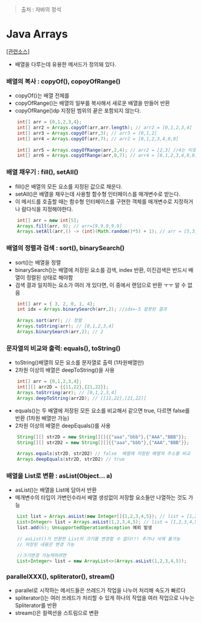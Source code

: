 > 출처 : 자바의 정석

# Java Arrays
[[관련소스]](https://github.com/HaeSeongPark/TIL/blob/master/JavaStudySource/src/ch11/ArraysEx.java)

* 배열을 다루는데 유용한 메서드가 정의돼 있다.

### 배열의 복사 : copyOf(), copoyOfRange()
* copyOf()는 배열 전체를
* copyOfRange()는 배열의 일부를 복사해서 새로운 배열을 만들어 반환
* copyOfRange()dp 지정된 범위의 끝은 포함되지 않는다.
```java
	int[] arr = {0,1,2,3,4};
    int[] arr2 = Arrays.copyOf(arr,arr.length); // arr2 = [0,1,2,3,4]
    int[] arr3 = Arrays.copyOf(arr,3); // arr3 = [0,1,2]
    int[] arr4 = Arrays.copyOf(arr,7); // arr2 = [0,1,2,3,4,0,0]
    
    int[] arr5 = Arrays.copyOfRange(arr,2,4); // arr2 = [2,3] //4는 미포함
    int[] arr6 = Arrays.copyOfRange(arr,0,7); // arr4 = [0,1,2,3,4,0,0]
```

### 배열 채우기 : fill(), setAll()
* fill()은 배열의 모든 요소를 지정된 값으로 채운다.
* setAll()은 배열을 채우는데 사용할 함수형 인터페이스를 매개변수로 받는다.
* 이 메서드를 호출할 때는 함수형 인터페이스를 구현한 객체를 매개변수로 지정하거나 람다식을 지정해야한다.
```java
	int[] arr = new int[5];
    Arrays.fill(arr, 9); // arr=[9,9,9,9,9]
    Arrays.setAll(arr,() -> (int)(Math.random()*5) + 1); // arr = [5,3,4,2,2]
```

### 배열의 정렬과 검색 : sort(), binarySearch()
* sort()는 배열을 정렬
* binarySearch()는 배열에 저장된 요소를 검색, index 반환, 이진검색은 반드시 배열이 정렬된 상태로 해야함
* 검색 결과 일치하는 요소가 여러 개 있다면, 이 중에서 랜덤으로 반환 ㅜㅜ 알 수 없음
```java
	int[] arr = { 3, 2, 0, 1, 4};
    int idx = Arrays.binarySearch(arr,2); //idx=-5 잘못된 결과
    
    Arrays.sort(arr); // 정렬
    Arrays.toString(arr); // [0,1,2,3,4]
    Arrays.binarySearch(arr,2); // 2
```

### 문자열의 비교와 출력: equals(), toString()
* toString()배열의 모든 요소를 문자열로 출력 (1차원배열만)
* 2차원 이상의 배열은 deepToString()을 사용
```java
	int[] arr = {0,1,2,3,4};
    int[][] arr2D = {{11,22},{21,22}};
    Arrays.toStrring(arr); // [0,1,2,3,4]
    Arrays.deepToString(arr2D); // [[11,22],[21,22]]
```

* equals()는 두 배열에 저장된 모든 요소를 비교해서 같으면 true, 다르면 false를 반환 (1차원 배열만 가능)
* 2차원 이상의 배열은 deepEquals()를 사용
```java
	String[][] str2D = new String[][]{{"aaa","bbb"},{"AAA","BBB"}}; 
 	String[][] str2D2 = new String[][]{{"aaa","bbb"},{"AAA","BBB"}}; 
    
    Arrays.equals(str2D, str2D2) // false  배열에 저장된 배열의 주소를 비교
    Arrays.deepEquals(str2D, str2D2) // true
```


### 배열을 List로 변환 : asList(Object... a)
* asList()는 배열을 List에 담아서 반환
* 매개변수의 타입이 가변인수라서 배열 생성없이 저장할 요소들만 나열하는 것도 가능
```java
	List list = Arrays.asList(new Integer[]{1,2,3,4,5}); // list = [1,2,3,4,5]
    List<Integer> list = Arrays.asList(1,2,3,4,5); // list = [1,2,3,4,5]
    list.add(6); UnsupportedOperationException 예외 발생
    
    // asList()가 반환한 List의 크기를 변경할 수 없다!!! 추가나 삭제 불가능
    // 저장된 내용은 변경 가능
    
    //크기변경 가능케하려면
    List<Integer> list = new ArrayList<>(Arrays.asList(1,2,3,4,5));
```

### parallelXXX(), spliterator(), stream()
* parallel로 시작하는 메서드들은 쓰레드가 작업을 나누어 처리해 속도가 빠르다
* spliterator()는 여러 쓰레드가 처리할 수 있게 하나의 작업을 여러 작업으로 나누는 Spliterator를 반환
* stream()은 컬렉션을 스트림으로 변환

